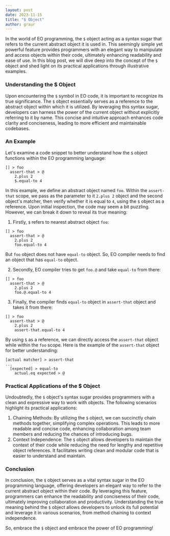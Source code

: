 ```yaml
---
layout: post
date: 2023-11-15
title: "$ Object"
author: graur
---
```


In the world of EO programming, the `$` object acting as a syntax sugar that refers to the current abstract object it is used in.
This seemingly simple yet powerful feature provides programmers with an elegant way to manipulate and access objects within their code,
ultimately enhancing readability and ease of use.
In this blog post, we will dive deep into the concept of the `$` object and shed light on its practical applications through illustrative examples.

<!--more-->

### Understanding the $ Object
Upon encountering the `$` symbol in EO code, it is important to recognize its true significance.
The `$` object essentially serves as a reference to the abstract object within which it is utilized.
By leveraging this syntax sugar, developers can harness the power of the current object without explicitly referring to it by name.
This concise and intuitive approach enhances code clarity and conciseness, leading to more efficient and maintainable codebases.

### An Example
Let's examine a code snippet to better understand how the `$` object functions within the EO programming language:

```
[] > foo
  assert-that > @
    2.plus 2
    $.equal-to 4
```

In this example, we define an abstract object named `foo`. Within the `assert-that` scope, we pass as the parameter to it `2.plus 2` object
and the second object's matcher, then verify whether it is equal to `4`, using the `$` object as a reference.
Upon initial inspection, the code may seem a bit puzzling. However, we can break it down to reveal its true meaning:

1. Firstly, `$` refers to nearest abstract object `foo`:
```
[] > foo
  assert-that > @
    2.plus 2
    foo.equal-to 4
```
But `foo` object does not have `equal-to` object. So, EO compiler needs to find an object that has `equal-to` object.


2. Secondly, EO compiler tries to get `foo.@` and take `equal-to` from there:
```
[] > foo
  assert-that > @
    2.plus 2
    foo.@.equal-to 4
```


3. Finally, the compiler finds `equal-to` object in `assert-that` object and takes it from there:
```
[] > foo
  assert-that > @
    2.plus 2
    assert-that.equal-to 4
```
By using `$` as a reference, we can directly access the `assert-that` object while within the `foo` scope.
Here is the example of the `assert-that` object for better understanding:

```
[actual matcher] > assert-that
...
  [expected] > equal-to
    actual.eq expected > @
```

### Practical Applications of the $ Object
Undoubtedly, the `$` object's syntax sugar provides programmers with a clean and expressive way to work with objects.
The following scenarios highlight its practical applications:
1. Chaining Methods:
By utilizing the `$` object, we can succinctly chain methods together, simplifying complex operations.
This leads to more readable and concise code, enhancing collaboration among team members and reducing the chances of introducing bugs.
2. Context Independence:
The `$` object allows developers to maintain the context of their code while reducing the need for lengthy and repetitive object references.
It facilitates writing clean and modular code that is easier to understand and maintain.

### Conclusion
In conclusion, the `$` object serves as a vital syntax sugar in the EO programming language, offering developers an elegant way to refer to the current
abstract object within their code.
By leveraging this feature, programmers can enhance the readability and conciseness of their code, ultimately improving collaboration and productivity.
Understanding the true meaning behind the `$` object allows developers to unlock its full potential and leverage it in various scenarios,
from method chaining to context independence.

So, embrace the `$` object and embrace the power of EO programming!
